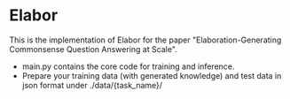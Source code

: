 # Elabor

This is the implementation of Elabor for the paper "Elaboration-Generating Commonsense Question Answering at Scale".

- main.py contains the core code for training and inference.
- Prepare your training data (with generated knowledge) and test data in json format under ./data/{task_name}/

